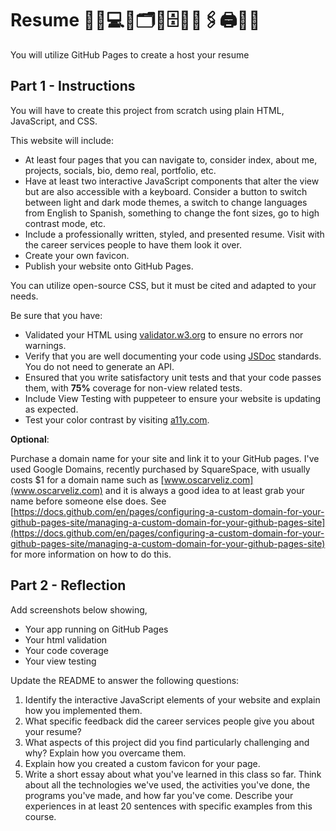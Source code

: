 # Resume 💼🏢💻📄🗂📎🗄️🏦📠🖇🖨📱📧

You will utilize GitHub Pages to create a host your resume

## Part 1 - Instructions

You will have to create this project from scratch using plain HTML, JavaScript, and CSS.

This website will include:

* At least four pages that you can navigate to, consider index, about me, projects, socials, bio, demo real, portfolio, etc.
* Have at least two interactive JavaScript components that alter the view but are also accessible with a keyboard. Consider a button to switch between light and dark mode themes, a switch to change languages from English to Spanish, something to change the font sizes, go to high contrast mode, etc.
* Include a professionally written, styled, and presented resume. Visit with the career services people to have them look it over.
* Create your own favicon.
* Publish your website onto GitHub Pages.

You can utilize open-source CSS, but it must be cited and adapted to your needs.

Be sure that you have:

* Validated your HTML using [validator.w3.org](https://validator.w3.org/) to ensure no errors nor warnings.
* Verify that you are well documenting your code using [JSDoc](https://www.npmjs.com/package/jsdoc) standards. You do not need to generate an API.
* Ensured that you write satisfactory unit tests and that your code passes them, with **75%** coverage for non-view related tests.
* Include View Testing with puppeteer to ensure your website is updating as expected.
* Test your color contrast by visiting [a11y.com](https://color.a11y.com/).

**Optional**:

Purchase a domain name for your site and link it to your GitHub pages. I've used Google Domains, recently purchased by SquareSpace, with usually costs $1 for a domain name such as [www.oscarveliz.com](www.oscarveliz.com) and it is always a good idea to at least grab your name before someone else does. See [https://docs.github.com/en/pages/configuring-a-custom-domain-for-your-github-pages-site/managing-a-custom-domain-for-your-github-pages-site](https://docs.github.com/en/pages/configuring-a-custom-domain-for-your-github-pages-site/managing-a-custom-domain-for-your-github-pages-site) for more information on how to do this.

## Part 2 - Reflection

Add screenshots below showing,

* Your app running on GitHub Pages
* Your html validation
* Your code coverage
* Your view testing

Update the README to answer the following questions:

 1. Identify the interactive JavaScript elements of your website and explain how you implemented them.
 2. What specific feedback did the career services people give you about your resume?
 3. What aspects of this project did you find particularly challenging and why? Explain how you overcame them.
 4. Explain how you created a custom favicon for your page.
 5. Write a short essay about what you've learned in this class so far. Think about all the technologies we've used, the activities you've done, the programs you've made, and how far you've come. Describe your experiences in at least 20 sentences with specific examples from this course.
